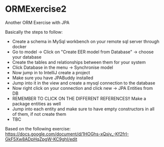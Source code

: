 # ORMExercise2
Another ORM Exercise with JPA

Basically the steps to follow:
- Create a schema in MySql workbench on your remote sql server through docker
- Go to model -> Click on "Create EER model from Database" -> choose your database
- Create the tables and relationships between them for your system
- Click Database in the menu -> Synchronise model
- Now jump in to IntelliJ create a project
- Make sure you have JPABuddy installed
- Jump into it in the view and create a mysql connection to the database
- Now right click on your connection and click new -> JPA Entities from DB
- REMEMBER TO CLICK ON THE DIFFERENT REFERENCES!! Make a package entities as well
- Jump into each entity and make sure to have empty constructors in all of them, if not create them
- TBC

Based on the following exercise:
https://docs.google.com/document/d/1HOGhs-xQsjy_-Kf2frI-GkF5Xw8ADpHqZpgW-KC9ghI/edit